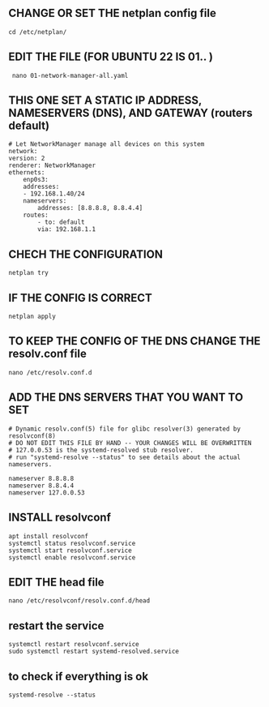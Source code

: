 ## CHANGE OR SET THE netplan config file
    cd /etc/netplan/

## EDIT THE FILE (FOR UBUNTU 22 IS 01.. )
     nano 01-network-manager-all.yaml

## THIS ONE SET A STATIC IP ADDRESS, NAMESERVERS (DNS), AND GATEWAY (routers default)
    # Let NetworkManager manage all devices on this system
    network:
    version: 2
    renderer: NetworkManager
    ethernets:
        enp0s3:
        addresses:
        - 192.168.1.40/24
        nameservers:
            addresses: [8.8.8.8, 8.8.4.4]
        routes:
            - to: default
            via: 192.168.1.1

## CHECH THE CONFIGURATION
    netplan try

## IF THE CONFIG IS CORRECT
    netplan apply   

## TO KEEP THE CONFIG OF THE DNS CHANGE THE resolv.conf file
    nano /etc/resolv.conf.d

## ADD THE DNS SERVERS THAT YOU WANT TO SET
    # Dynamic resolv.conf(5) file for glibc resolver(3) generated by resolvconf(8)
    # DO NOT EDIT THIS FILE BY HAND -- YOUR CHANGES WILL BE OVERWRITTEN
    # 127.0.0.53 is the systemd-resolved stub resolver.
    # run "systemd-resolve --status" to see details about the actual nameservers.

    nameserver 8.8.8.8
    nameserver 8.8.4.4
    nameserver 127.0.0.53

## INSTALL resolvconf
    apt install resolvconf
    systemctl status resolvconf.service
    systemctl start resolvconf.service
    systemctl enable resolvconf.service

## EDIT THE head file
    nano /etc/resolvconf/resolv.conf.d/head

## restart the service 
    systemctl restart resolvconf.service
    sudo systemctl restart systemd-resolved.service

## to check if everything is ok
    systemd-resolve --status
